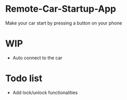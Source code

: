 # Remote-Car-Startup-App

Make your car start by pressing a button on your phone

# WIP
- Auto connect to the car

# Todo list
- Add lock/unlock functionalities
